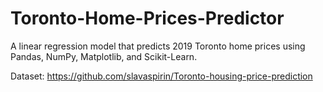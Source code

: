 # Toronto-Home-Prices-Predictor
A linear regression model that predicts 2019 Toronto home prices using Pandas, NumPy, Matplotlib, and Scikit-Learn.

Dataset: https://github.com/slavaspirin/Toronto-housing-price-prediction
